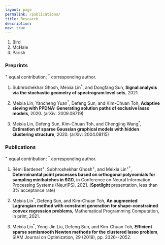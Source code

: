 ```yaml
---
layout: page
permalink: /publications/
title: Research
description: 
nav: true
---
```


<ol>
<li>Bird</li>
<li>McHale</li>
<li>Parish</li>
</ol>

<h3>Preprints</h3>

<p><sup>+</sup> equal contribution; <sup>*</sup> corresponding author.<p>

<ol>
<li><p>Subhroshekhar Ghosh, Meixia Lin<sup>*</sup>, and Dongfang Sun, <strong>Signal analysis via the stochastic geometry of spectrogram level sets</strong>, 2021.</p>

<li><p>Meixia Lin, Yancheng Yuan<sup>*</sup>, Defeng Sun, and Kim-Chuan Toh, <strong>Adaptive sieving with PPDNA: Generating solution paths of exclusive lasso models</strong>, 2020. (arXiv: 2009.08719)</p></li>
  
<li><p>Meixia Lin, Defeng Sun, Kim-Chuan Toh, and Chengjing Wang<sup>*</sup>, <strong>Estimation of sparse Gaussian graphical models with hidden clustering structure</strong>, 2020. (arXiv: 2004.08115)</p></li>

</ol>


<h3>Publications</h3>

<p><sup>+</sup> equal contribution; <sup>*</sup> corresponding author.<p>

<ol>
<li><p>Rémi Bardenet<sup>+</sup>, Subhroshekhar Ghosh<sup>+</sup>, and Meixia Lin<sup>+*</sup>, <strong>Determinantal point processes based on orthogonal polynomials for sampling minibatches in SGD</strong>, in Conference on Neural Information Processing Systems (NeurIPS), 2021. (<strong>Spotlight</strong> presentation, less than 3% acceptance rate)</p>

<li><p>Meixia Lin<sup>*</sup>, Defeng Sun, and Kim-Chuan Toh, <strong>An augmented Lagrangian method with constraint generation for shape-constrained convex regression problems</strong>, Mathematical Programming Computation, in print, 2021.</p></li>
  
<li><p>Meixia Lin<sup>*</sup>, Yong-Jin Liu, Defeng Sun, and Kim-Chuan Toh, <strong>Efficient sparse semismooth Newton methods for the clustered lasso problem</strong>, SIAM Journal on Optimization, 29 (2019), pp. 2026--2052.</p></li>

</ol>


